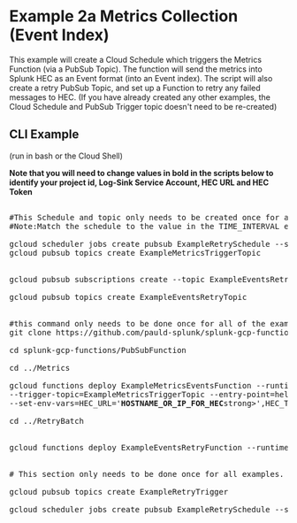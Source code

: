 # Example 2a Metrics Collection (Event Index)

This example will create a Cloud Schedule which triggers the Metrics Function (via a PubSub Topic). The function will send the metrics into Splunk HEC as an Event format (into an Event index). The script will also create a retry PubSub Topic, and set up a Function to retry any failed messages to HEC. 
(If you have already created any other examples, the Cloud Schedule and PubSub Trigger topic doesn't need to be re-created)


## CLI Example

(run in bash or the Cloud Shell)

**Note that you will need to change values in bold in the scripts below to identify your project id, Log-Sink Service Account, HEC URL and HEC Token**

<pre>

#This Schedule and topic only needs to be created once for all metrics functions unless you want different schedules. 
#Note:Match the schedule to the value in the TIME_INTERVAL environment variable below

gcloud scheduler jobs create pubsub ExampleRetrySchedule --schedule "*/5 * * * *" --topic ExampleRetryTrigger --message-body "Retry"
gcloud pubsub topics create ExampleMetricsTriggerTopic


gcloud pubsub subscriptions create --topic ExampleEventsRetryTopic ExampleEventsRetryTopic-sub

gcloud pubsub topics create ExampleEventsRetryTopic


#this command only needs to be done once for all of the examples
git clone https://github.com/pauld-splunk/splunk-gcp-functions.git

cd splunk-gcp-functions/PubSubFunction

cd ../Metrics

gcloud functions deploy ExampleMetricsEventsFunction --runtime python37 /
--trigger-topic=ExampleMetricsTriggerTopic --entry-point=hello_pubsub --allow-unauthenticated /
--set-env-vars=HEC_URL='<strong>HOSTNAME_OR_IP_FOR_HEC</strong>strong>',HEC_TOKEN='<strong>0000-0000-0000-0000</strong>',PROJECTID='<strong>Project-id</strong>',METRICS_LIST='["compute.googleapis.com/instance/cpu/utilization","compute.googleapis.com/instance/disk/read_ops_count","compute.googleapis.com/instance/disk/write_bytes_count","compute.googleapis.com/instance/disk/write_ops_count","compute.googleapis.com/instance/network/received_bytes_count","compute.googleapis.com/instance/network/received_packets_count","compute.googleapis.com/instance/network/sent_bytes_count","compute.googleapis.com/instance/network/sent_packets_count","compute.googleapis.com/instance/uptime"]',TIME_INTERVAL='5',RETRY_TOPIC='ExampleEventsRetryTopic'

cd ../RetryBatch


gcloud functions deploy ExampleEventsRetryFunction --runtime python37 --trigger-topic=ExampleRetryTrigger --entry-point=hello_pubsub --allow-unauthenticated --set-env-vars=HEC_URL='<strong>HOSTNAME_OR_IP_FOR_HEC</strong>',HEC_TOKEN='<strong>0000-0000-0000-0000</strong>',PROJECTID='<strong>Project-id</strong>',SUBSCRIPTION='ExampleEventsRetryTopic-sub',EVENT_TYPE='EVENT'


# This section only needs to be done once for all examples. All examples will use the same Retry Schedule/Topic

gcloud pubsub topics create ExampleRetryTrigger

gcloud scheduler jobs create pubsub ExampleRetrySchedule --schedule "*/10 * * * *" --topic ExampleRetryTrigger --message-body "Retry"

</pre>